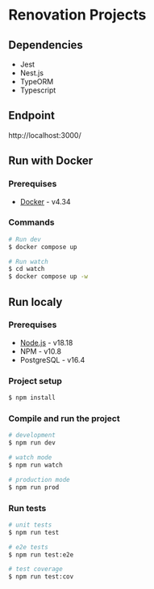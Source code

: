 # Renovation Projects

## Dependencies

- Jest
- Nest.js
- TypeORM
- Typescript

## Endpoint

http://localhost:3000/

## Run with Docker

### Prerequises

- [Docker](https://docs.docker.com/engine/install/) - v4.34

### Commands

```bash
# Run dev
$ docker compose up

# Run watch
$ cd watch
$ docker compose up -w
```

## Run localy

### Prerequises

- [Node.js](https://nodejs.org/en/download/package-manager) - v18.18
- NPM - v10.8
- PostgreSQL - v16.4

### Project setup

```bash
$ npm install
```

### Compile and run the project

```bash
# development
$ npm run dev

# watch mode
$ npm run watch

# production mode
$ npm run prod
```

### Run tests

```bash
# unit tests
$ npm run test

# e2e tests
$ npm run test:e2e

# test coverage
$ npm run test:cov
```